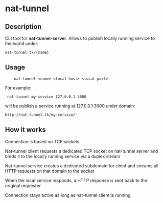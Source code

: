 # nat-tunnel

## Description

CLI tool for **nat-tunnel-server**. Allows to publish locally running service to the world under:

    nat-tunnel.tk/{name}

## Usage


        nat-tunnel <name> <local host> <local port>


For example:

     nat-tunnel my-service 127.0.0.1 3000

will be publish a service running at 127.0.0.1:3000 under domain:
    
    http://nat-tunnel.tk/my-service/


## How it works

Connection is based on TCP sockets.

Nat-tunnel client requests a dedicated TCP socket on nat-tunnel server and binds it to the locally running service via a duplex stream

Nat-tunnel service creates a dedicated subdomain for client and streams all HTTP requests on that domain to the socket

When the local service responds, a HTTP response is sent back to the original requester

Connection stays active as long as nat-tunnel client is running